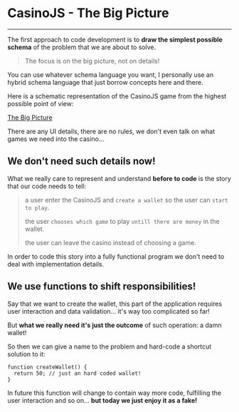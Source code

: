 # CasinoJS - The Big Picture
----------------------------

The first approach to code development is to **draw the simplest possible schema** of the problem that we are about to solve.

> The focus is on the big picture, not on details!

You can use whatever schema language you want, I personally use an hybrid schema language that just borrow concepts here and there.

Here is a schematic representation of the CasinoJS game from the highest possible point of view:

[The Big Picture](./001-the-big-picture.jpg)

There are any UI details, there are no rules, we don't even talk on what games we need into the casino... 

## We don't need such details now!

What we really care to represent and understand **before to code** is the story that our code needs to tell:

> a user enter the CasinoJS and `create a wallet` so the user 
> can `start to play`.
> 
> the user `chooses which game` to play `untill there are money` 
> in the wallet.
>
> the user can leave the casino instead of choosing a game.

In order to code this story into a fully functional program we don't need to deal with implementation details.

## We use functions to shift responsibilities!

Say that we want to create the wallet, this part of the application requires user interaction and data validation... it's way too complicated so far!

But **what we really need it's just the outcome** of such operation: a damn wallet!

So then we can give a name to the problem and hard-code a shortcut solution to it:

    function createWallet() {
      return 50; // just an hard coded wallet!
    }
    
In future this function will change to contain way more code, fulfilling the user interaction and so on... **but today we just enjoy it as a fake!**